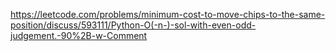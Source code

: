 https://leetcode.com/problems/minimum-cost-to-move-chips-to-the-same-position/discuss/593111/Python-O(-n-)-sol-with-even-odd-judgement.-90%2B-w-Comment